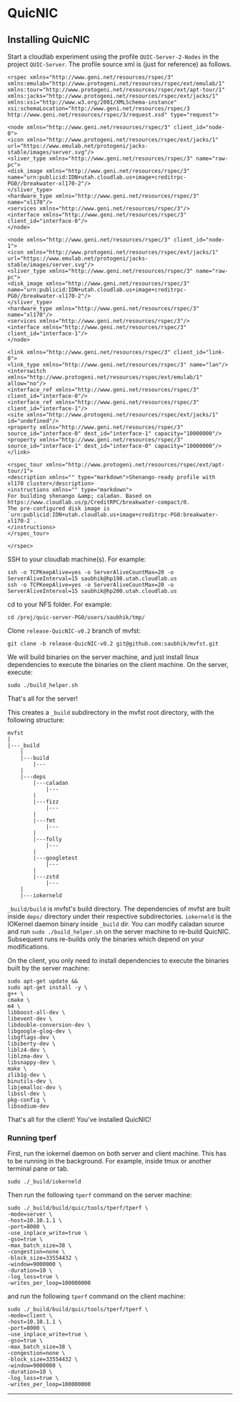 # QuicNIC

## Installing QuicNIC

Start a cloudlab experiment using the profile `QUIC-Server-2-Nodes` in the project `QUIC-Server`.
The profile source xml is (just for reference) as follows.

```shell
<rspec xmlns="http://www.geni.net/resources/rspec/3" xmlns:emulab="http://www.protogeni.net/resources/rspec/ext/emulab/1" xmlns:tour="http://www.protogeni.net/resources/rspec/ext/apt-tour/1" xmlns:jacks="http://www.protogeni.net/resources/rspec/ext/jacks/1" xmlns:xsi="http://www.w3.org/2001/XMLSchema-instance" xsi:schemaLocation="http://www.geni.net/resources/rspec/3    http://www.geni.net/resources/rspec/3/request.xsd" type="request">

<node xmlns="http://www.geni.net/resources/rspec/3" client_id="node-0">
<icon xmlns="http://www.protogeni.net/resources/rspec/ext/jacks/1" url="https://www.emulab.net/protogeni/jacks-stable/images/server.svg"/>
<sliver_type xmlns="http://www.geni.net/resources/rspec/3" name="raw-pc">
<disk_image xmlns="http://www.geni.net/resources/rspec/3" name="urn:publicid:IDN+utah.cloudlab.us+image+creditrpc-PG0//breakwater-xl170-2"/>
</sliver_type>
<hardware_type xmlns="http://www.geni.net/resources/rspec/3" name="xl170"/>
<services xmlns="http://www.geni.net/resources/rspec/3"/>
<interface xmlns="http://www.geni.net/resources/rspec/3" client_id="interface-0"/>
</node>

<node xmlns="http://www.geni.net/resources/rspec/3" client_id="node-1">
<icon xmlns="http://www.protogeni.net/resources/rspec/ext/jacks/1" url="https://www.emulab.net/protogeni/jacks-stable/images/server.svg"/>
<sliver_type xmlns="http://www.geni.net/resources/rspec/3" name="raw-pc">
<disk_image xmlns="http://www.geni.net/resources/rspec/3" name="urn:publicid:IDN+utah.cloudlab.us+image+creditrpc-PG0//breakwater-xl170-2"/>
</sliver_type>
<hardware_type xmlns="http://www.geni.net/resources/rspec/3" name="xl170"/>
<services xmlns="http://www.geni.net/resources/rspec/3"/>
<interface xmlns="http://www.geni.net/resources/rspec/3" client_id="interface-1"/>
</node>

<link xmlns="http://www.geni.net/resources/rspec/3" client_id="link-0">
<link_type xmlns="http://www.geni.net/resources/rspec/3" name="lan"/>
<interswitch xmlns="http://www.protogeni.net/resources/rspec/ext/emulab/1" allow="no"/>
<interface_ref xmlns="http://www.geni.net/resources/rspec/3" client_id="interface-0"/>
<interface_ref xmlns="http://www.geni.net/resources/rspec/3" client_id="interface-1"/>
<site xmlns="http://www.protogeni.net/resources/rspec/ext/jacks/1" id="undefined"/>  
<property xmlns="http://www.geni.net/resources/rspec/3" source_id="interface-0" dest_id="interface-1" capacity="10000000"/>
<property xmlns="http://www.geni.net/resources/rspec/3" source_id="interface-1" dest_id="interface-0" capacity="10000000"/>
</link>

<rspec_tour xmlns="http://www.protogeni.net/resources/rspec/ext/apt-tour/1">
<description xmlns="" type="markdown">Shenango-ready profile with xl170 cluster</description>
<instructions xmlns="" type="markdown">
For building shenango &amp; caladan. Based on https://www.cloudlab.us/p/CreditRPC/breakwater-compact/0.
The pre-configured disk image is `urn:publicid:IDN+utah.cloudlab.us+image+creditrpc-PG0:breakwater-xl170-2`.
</instructions>
</rspec_tour>

</rspec>
```

SSH to your cloudlab machine(s). For example:

```shell
ssh -o TCPKeepAlive=yes -o ServerAliveCountMax=20 -o ServerAliveInterval=15 saubhik@hp198.utah.cloudlab.us
ssh -o TCPKeepAlive=yes -o ServerAliveCountMax=20 -o ServerAliveInterval=15 saubhik@hp200.utah.cloudlab.us
```

cd to your NFS folder. For example:

```shell
cd /proj/quic-server-PG0/users/saubhik/tmp/
```

Clone `release-QuicNIC-v0.2` branch of mvfst:

```shell
git clone -b release-QuicNIC-v0.2 git@github.com:saubhik/mvfst.git
```

We will build binaries on the server machine, and just install linux dependencies to execute the binaries on the client
machine. On the server, execute:

```shell
sudo ./build_helper.sh
```

That's all for the server!

This creates a `_build` subdirectory in the mvfst root directory, with the following structure:

```
mvfst
|
|---_build
    |
    |---build
        |---
    |
    |---deps
        |---caladan
            |---
        |
        |---fizz
            |---
        |
        |---fmt
            |---
        |
        |---folly
            |---
        |
        |---googletest
            |---
        |
        |---zstd
            |---
    |
    |---iokerneld
```

`_build/build` is mvfst's build directory.
The dependencies of mvfst are built inside `deps/` directory under their respective subdirectories.
`iokerneld` is the IOKernel daemon binary inside `_build` dir.
You can modify caladan source and run `sudo ./build_helper.sh` on the server machine to re-build QuicNIC.
Subsequent runs re-builds only the binaries which depend on your modifications.

On the client, you only need to install dependencies to execute the binaries built by the server machine:

```shell
sudo apt-get update &&
sudo apt-get install -y \
g++ \
cmake \
m4 \
libboost-all-dev \
libevent-dev \
libdouble-conversion-dev \
libgoogle-glog-dev \
libgflags-dev \
libiberty-dev \
liblz4-dev \
liblzma-dev \
libsnappy-dev \
make \
zlib1g-dev \
binutils-dev \
libjemalloc-dev \
libssl-dev \
pkg-config \
libsodium-dev
```

That's all for the client!
You've installed QuicNIC!

### Running tperf

First, run the iokernel daemon on both server and client machine.
This has to be running in the background.
For example, inside tmux or another terminal pane or tab.

```shell
sudo ./_build/iokerneld
```

Then run the following `tperf` command on the server machine:

```shell
sudo ./_build/build/quic/tools/tperf/tperf \
-mode=server \
-host=10.10.1.1 \
-port=8000 \
-use_inplace_write=true \
-gso=true \
-max_batch_size=38 \
-congestion=none \
-block_size=33554432 \
-window=9000000 \
-duration=10 \
-log_loss=true \
-writes_per_loop=100000000
```

and run the following `tperf` command on the client machine:

```shell
sudo ./_build/build/quic/tools/tperf/tperf \
-mode=client \
-host=10.10.1.1 \
-port=8000 \
-use_inplace_write=true \
-gso=true \
-max_batch_size=38 \
-congestion=none \
-block_size=33554432 \
-window=9000000 \
-duration=10 \
-log_loss=true \
-writes_per_loop=100000000
```

---
